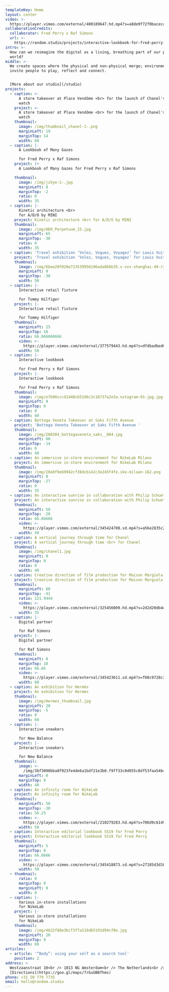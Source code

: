 ```yaml
---
templateKey: Home
layout: center
video: >-
  https://player.vimeo.com/external/400189647.hd.mp4?s=a8de9f72f0baceca567a308c2a19c392bccbcfe9&profile_id=175
collaborationCredits:
  collaborator: Fred Perry x Raf Simons
  url: >-
    https://random.studio/projects/interactive-lookbook-for-fred-perry-x-raf-simons-2/
intro: >-
  How can we reimagine the digital as a living, breathing part of our physical
  world?
middle: >-
  We create spaces where the physical and non-physical merge; environments that
  invite people to play, reflect and connect.


  [More about our studio](/studio)
projects:
  - caption: >-
      A store takeover at Place Vendôme <br> for the launch of Chanel's new
      watch
    project: >-
      A store takeover at Place Vendôme <br> for the launch of Chanel's new
      watch
    thumbnail:
      image: /img/thumbnail_chanel-1-.png
      marginLeft: 19
      marginTop: 14
      width: 60
  - caption: |-
      A Lookbook of Many Gazes 

      for Fred Perry x Raf Simons
    project: |+
      A Lookbook of Many Gazes for Fred Perry x Raf Simons

    thumbnail:
      image: /img/jihye-1-.jpg
      marginLeft: 8
      marginTop: -2
      ratio: 0
      width: 35
  - caption: |-
      Kinetic architecture <br>
      for A/D/O by MINI
    project: Kinetic architecture <br> for A/D/O by MINI
    thumbnail:
      image: /img/ADO_Perpetuum_15.jpg
      marginLeft: 65
      marginTop: -30
      ratio: 0
      width: 35
  - caption: 'Travel exhibition ‘Volez, Voguez, Voyagez’ for Louis Vuitton'
    project: 'Travel exhibition ‘Volez, Voguez, Voyagez’ for Louis Vuitton'
    thumbnail:
      image: /img/6bea20f020e723539956196ada8b6b35.v-vvv-shanghai-49-r3-jpg.jpg
      marginLeft: 0
      marginTop: -30
      width: 50
  - caption: |-
      Interactive retail fixture

      for Tommy Hilfiger
    project: |-
      Interactive retail fixture

      for Tommy Hilfiger
    thumbnail:
      marginLeft: 25
      marginTop: 16
      ratio: 66.666666666
      video: >-
        https://player.vimeo.com/external/377579443.hd.mp4?s=dfdbadbed0005b184ac59bdf19f8926eec6624ec&profile_id=174
      width: 50
  - caption: |-
      Interactive lookbook

      for Fred Perry x Raf Simons
    project: |-
      Interactive lookbook

      for Fred Perry x Raf Simons
    thumbnail:
      image: /img/e7b90cccd1448c652d6c3c10737a2e5a.nstagram-01-jpg.jpg
      marginLeft: 0
      marginTop: 0
      ratio: 0
      width: 40
  - caption: Bottega Veneta Takeover at Saks Fifth Avenue
    project: 'Bottega Veneta Takeover at Saks Fifth Avenue '
    thumbnail:
      image: /img/200304_bottegaveneta_saks__084.jpg
      marginLeft: 60
      marginTop: -14
      ratio: 0
      width: 40
  - caption: An immersive in-store environment for NikeLab Milano
    project: An immersive in-store environment for NikeLab Milano
    thumbnail:
      image: /img/28e8f9e69942cf38dcb142c3e245f4fe.ike-milaan-162.png
      marginLeft: 0
      marginTop: -27
      ratio: 0
      width: 35
  - caption: An interactive sunrise in collaboration with Philip Schuette
    project: An interactive sunrise in collaboration with Philip Schuette
    thumbnail:
      marginLeft: 50
      marginTop: -28
      ratio: 66.66666
      video: >-
        https://player.vimeo.com/external/345424708.sd.mp4?s=a56e2835c27be9fff2b4f140eb5edc679a619e12&profile_id=165
      width: 49
  - caption: A vertical journey through time for Chanel
    project: A vertical journey through time <br> for Chanel
    thumbnail:
      image: /img/chanel1.jpg
      marginLeft: 0
      marginTop: 0
      ratio: 0
      width: 40
  - caption: Creative direction of film production for Maison Margiela
    project: Creative direction of film production for Maison Margiela
    thumbnail:
      marginLeft: 60
      marginTop: -41
      ratio: 121.9444
      video: >-
        https://player.vimeo.com/external/325456009.hd.mp4?s=2d2d20db4d509264e3e8c1ed290c9576d15a2cc7&profile_id=174
      width: 35
  - caption: |-
      Digital partner

      for Raf Simons
    project: |-
      Digital partner

      for Raf Simons
    thumbnail:
      marginLeft: 0
      marginTop: 10
      ratio: 66.66
      video: >-
        https://player.vimeo.com/external/345423611.sd.mp4?s=f08c9728c31f514ead3a1acbcf2810cb5bd8defb&profile_id=165
      width: 60
  - caption: An exhibition for Hermès
    project: An exhibition for Hermès
    thumbnail:
      image: /img/Hermes_thumbnail.jpg
      marginLeft: 20
      marginTop: -5
      ratio: 0
      width: 60
  - caption: |-
      Interactive sneakers

      for New Balance
    project: |-
      Interactive sneakers

      for New Balance
    thumbnail:
      image: >-
        /img/3bf3090bba8f923fe4de6a1bdf21e3b0.f9ff33c0d055c8df53faa54b4233688-hoepilar3-short-jpg.jpg
      marginLeft: 0
      marginTop: 0
      width: 40
  - caption: An infinity room for NikeLab
    project: An infinity room for NikeLab
    thumbnail:
      marginLeft: 50
      marginTop: -30
      ratio: 56.25
      video: >-
        https://player.vimeo.com/external/210279283.hd.mp4?s=706d9c6149f5bd15d01856a15818b6e9a8702a80&profile_id=119
      width: 50
  - caption: Interactive editorial lookbook SS19 for Fred Perry
    project: Interactive editorial lookbook SS19 for Fred Perry
    thumbnail:
      marginLeft: 5
      marginTop: 0
      ratio: 66.6666
      video: >-
        https://player.vimeo.com/external/345418873.sd.mp4?s=27185d3d16e6a61c82a5b37fbb275a85e87de4ab&profile_id=165
      width: 50
  - thumbnail:
      ratio: 0
      marginTop: 0
      marginLeft: 0
      width: 0
  - caption: |-
      Various in-store installations
      for NikeLab
    project: |-
      Various in-store installations
      for NikeLab
    thumbnail:
      image: /img/4622f88e3bcf3f7a116d65191d94cf0e.jpg
      marginLeft: 20
      marginTop: 0
      width: 60
articles:
  - article: '“Body”: using your self as a search tool'
    position: 2
address: >
  Westzaanstraat 10<br /> 1013 NG Amsterdam<br /> The Netherlands<br />
  [Directions](https://goo.gl/maps/7rGuGBBfhms)
phone: +31 20 779 7735
email: hello@random.studio
---
```


